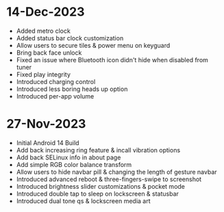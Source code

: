 # 14-Dec-2023
- Added metro clock
- Added status bar clock customization
- Allow users to secure tiles & power menu on keyguard
- Bring back face unlock
- Fixed an issue where Bluetooth icon didn't hide when disabled from tuner
- Fixed play integrity
- Introduced charging control
- Introduced less boring heads up option
- Introduced per-app volume

# 27-Nov-2023
- Initial Android 14 Build
- Add back increasing ring feature & incall vibration options
- Add back SELinux info in about page
- Add simple RGB color balance transform
- Allow users to hide navbar pill & changing the length of gesture navbar
- Introduced advanced reboot & three-fingers-swipe to screenshot
- Introduced brightness slider customizations & pocket mode
- Introduced double tap to sleep on lockscreen & statusbar
- Introduced dual tone qs & lockscreen media art
